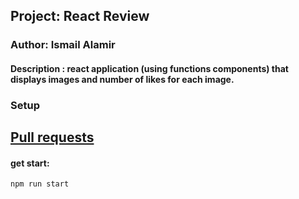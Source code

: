 ## Project: React Review

### Author: Ismail Alamir 

#### Description : react application (using functions components) that displays images and number of likes for each image.


### Setup

## [Pull requests](https://github.com/IsmailAlamir/401-images-app/pull/1)

#### get start:
```
npm run start
```

